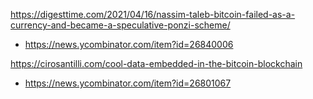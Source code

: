 
https://digesttime.com/2021/04/16/nassim-taleb-bitcoin-failed-as-a-currency-and-became-a-speculative-ponzi-scheme/
* https://news.ycombinator.com/item?id=26840006

https://cirosantilli.com/cool-data-embedded-in-the-bitcoin-blockchain
* https://news.ycombinator.com/item?id=26801067